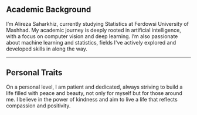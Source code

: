 ## Academic Background

I’m Alireza Saharkhiz, currently studying Statistics at Ferdowsi University of Mashhad. My academic journey is deeply rooted in artificial intelligence, with a focus on computer vision and deep learning. I’m also passionate about machine learning and statistics, fields I've actively explored and developed skills in along the way.

-----------------------------------------

## Personal Traits

On a personal level, I am patient and dedicated, always striving to build a life filled with peace and beauty, not only for myself but for those around me. I believe in the power of kindness and aim to live a life that reflects compassion and positivity.
